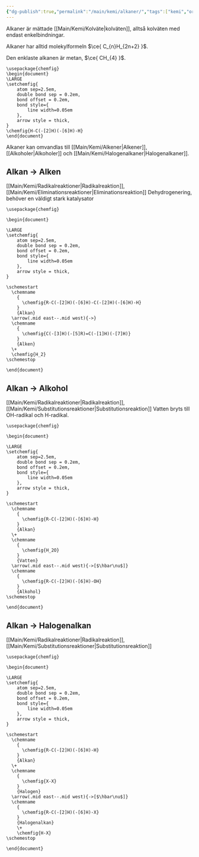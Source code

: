 ```yaml
---
{"dg-publish":true,"permalink":"/main/kemi/alkaner/","tags":["kemi","organisk-kemi"]}
---
```


Alkaner är mättade [[Main/Kemi/Kolväte\|kolväten]], alltså kolväten med endast enkelbindningar.

Alkaner har alltid molekylformeln $\ce{ C_{n}H_{2n+2} }$.

Den enklaste alkanen är metan, $\ce{ CH_{4} }$.

```chemfig
\usepackage{chemfig}
\begin{document}
\LARGE
\setchemfig{
	atom sep=2.5em,
	double bond sep = 0.2em,
	bond offset = 0.2em,
	bond style={
		line width=0.05em
	},
	arrow style = thick,
}
\chemfig{H-C(-[2]H)(-[6]H)-H}
\end{document}
```

Alkaner kan omvandlas till [[Main/Kemi/Alkener\|Alkener]], [[Alkoholer\|Alkoholer]] och [[Main/Kemi/Halogenalkaner\|Halogenalkaner]].

## Alkan → Alken
[[Main/Kemi/Radikalreaktioner\|Radikalreaktion]], [[Main/Kemi/Eliminationsreaktioner\|Eliminationsreaktion]]
Dehydrogenering, behöver en väldigt stark katalysator

```chemfig
\usepackage{chemfig}

\begin{document}

\LARGE
\setchemfig{
	atom sep=2.5em,
	double bond sep = 0.2em,
	bond offset = 0.2em,
	bond style={
		line width=0.05em
	},
	arrow style = thick,
}

\schemestart
  \chemname
    {
      \chemfig{R-C(-[2]H)(-[6]H)-C(-[2]H)(-[6]H)-H}
    }
    {Alkan}
  \arrow(.mid east--.mid west){->}
  \chemname
    {
      \chemfig{C(-[3]H)(-[5]R)=C(-[1]H)(-[7]H)}
    }
    {Alken}
  \+
  \chemfig{H_2}
\schemestop

\end{document}
```

## Alkan → Alkohol
[[Main/Kemi/Radikalreaktioner\|Radikalreaktion]], [[Main/Kemi/Substitutionsreaktioner\|Substitutionsreaktion]]
Vatten bryts till OH-radikal och H-radikal.

```chemfig
\usepackage{chemfig}

\begin{document}

\LARGE
\setchemfig{
	atom sep=2.5em,
	double bond sep = 0.2em,
	bond offset = 0.2em,
	bond style={
		line width=0.05em
	},
	arrow style = thick,
}

\schemestart
  \chemname
    {
      \chemfig{R-C(-[2]H)(-[6]H)-H}
    }
    {Alkan}
  \+
  \chemname
    {
      \chemfig{H_2O}
    }
	{Vatten}
  \arrow(.mid east--.mid west){->[$\hbar\nu$]}
  \chemname
    {
      \chemfig{R-C(-[2]H)(-[6]H)-OH}
    }
    {Alkohol}
\schemestop

\end{document}
```

## Alkan → Halogenalkan
[[Main/Kemi/Radikalreaktioner\|Radikalreaktion]], [[Main/Kemi/Substitutionsreaktioner\|Substitutionsreaktion]]

```chemfig
\usepackage{chemfig}

\begin{document}

\LARGE
\setchemfig{
	atom sep=2.5em,
	double bond sep = 0.2em,
	bond offset = 0.2em,
	bond style={
		line width=0.05em
	},
	arrow style = thick,
}

\schemestart
  \chemname
    {
      \chemfig{R-C(-[2]H)(-[6]H)-H}
    }
    {Alkan}
  \+
  \chemname
    {
      \chemfig{X-X}
    }
	{Halogen}
  \arrow(.mid east--.mid west){->[$\hbar\nu$]}
  \chemname
    {
      \chemfig{R-C(-[2]H)(-[6]H)-X}
    }
    {Halogenalkan}
	\+
	\chemfig{H-X}
\schemestop

\end{document}
```
